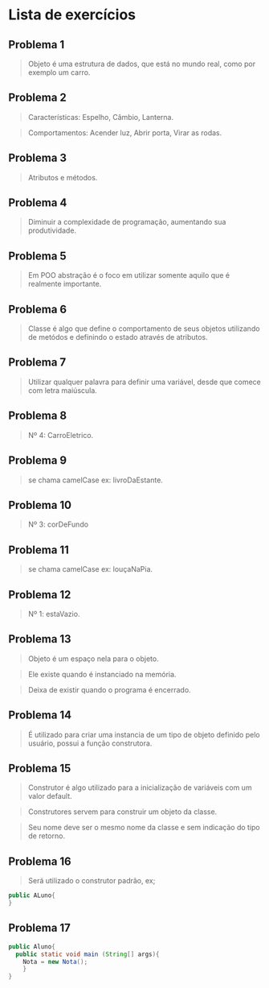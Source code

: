 # Lista de exercícios

## Problema 1
> Objeto é uma estrutura de dados, que está no mundo real, como por exemplo um carro.

## Problema 2
> Características: Espelho, Câmbio, Lanterna.

> Comportamentos: Acender luz, Abrir porta, Virar as rodas.

## Problema 3
> Atributos e métodos.

## Problema 4
> Diminuir a complexidade de programação, aumentando sua produtividade.

## Problema 5
> Em POO abstração é o foco em utilizar somente aquilo que é realmente importante.

## Problema 6
> Classe é algo que define o comportamento de seus objetos utilizando de metódos e definindo o estado através de atributos.

## Problema 7
> Utilizar qualquer palavra para definir uma variável, desde que comece com letra maiúscula.

## Problema 8
> Nº 4: CarroEletrico.

## Problema 9
> se chama camelCase ex: livroDaEstante.

## Problema 10
> Nº 3: corDeFundo

## Problema 11
> se chama camelCase ex: louçaNaPia.

## Problema 12
> Nº 1: estaVazio.

## Problema 13
> Objeto é um espaço nela para o objeto.

> Ele existe quando é instanciado na memória.

> Deixa de existir quando o programa é encerrado.

## Problema 14
> É utilizado para criar uma instancia de um tipo de objeto definido pelo usuário, possui a função construtora.

## Problema 15
> Construtor é algo utilizado para a inicialização de variáveis com um valor default.

> Construtores servem para construir um objeto da classe.

> Seu nome deve ser o mesmo nome da classe e sem indicação do tipo de retorno.

## Problema 16
> Será utilizado o construtor padrão, ex;
```java
public ALuno{
}
```
## Problema 17
```java
public Aluno{
  public static void main (String[] args){
    Nota = new Nota();
    }
}
